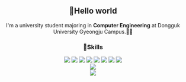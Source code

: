 <div style={{display: flex}}>
  <div aling=left>
    <div align=center>
      <strong><h2>👋Hello world </strong></h2>
      I'm a university student majoring in <strong>Computer Engineering</strong> at Dongguk University Gyeongju Campus.🤞🤞
      <strong><h3>🥸Skills</h3></strong>
      <div style={{display: flex}}>
        <img src="https://img.shields.io/badge/React-61DAFB?style=flat-square&logo=React&logoColor=black" /> 
        <img src="https://img.shields.io/badge/Go-00ADD8?style=flat-square&logo=Go&logoColor=black" />
        <img src="https://img.shields.io/badge/JavaScript-F7DF1E?style=flat-square&logo=JavaScript&logoColor=white" />
        <img src="https://img.shields.io/badge/Docker-2496ED?style=flat-square&logo=Docker&logoColor=white" />
        <img src="https://img.shields.io/badge/Express-000000?style=flat-square&logo=Express&logoColor=white" />
        <img src="https://img.shields.io/badge/Node.js-339933?style=flat-square&logo=Node.js&logoColor=white" />
        <img src="https://img.shields.io/badge/Java-F49200?style=flat-square&logo=Spring&logoColor=white" />
        <img src="https://img.shields.io/badge/Spring-6DB33F?style=flat-square&logo=Spring&logoColor=white" />
      </div>
    </div>
  </div>
  <div align=right>
    <div align=center>
      <div>
        <img src="https://github-readme-stats.vercel.app/api?username=iamwotjr99&show_icons=true&theme=onedark&include_all_commits=true" />
      </div>
      <div>
        <img src="https://github-readme-stats.vercel.app/api/top-langs/?username=iamwotjr99&layout=compact&theme=dark" />
      </div>
    </div>
  </div>
</div>
